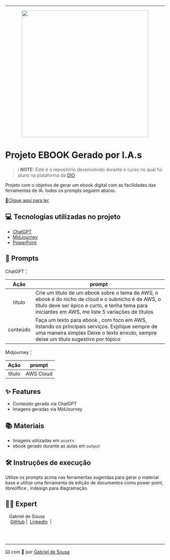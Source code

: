 -------


<p align="center">
<img 
    src="./assets/*.png"
    width="400"  
/>
</p>

# Projeto EBOOK Gerado por I.A.s


 > ℹ️ **NOTE:** Este é o repositório desenvolvido durante o curso no qual fui aluno na plataforma da [DIO](https://dio.me)

Projeto com o objetivo de gerar um ebook digital com as facilidades das ferramentas de IA. todos os prompts
seguem abaixo.

<a href="https://github.com/gabrielsousa/*" title="View PDF now"> 📕Clique aqui para ler</a>

## 💻 Tecnologias utilizadas no projeto

- [ChatGPT](https://chat.openai.com/) 
- [MidJourney](https://www.midjourney.com/app/)
- [PowerPoint](https://www.microsoft.com/en/microsoft-365/powerpoint)

## 🧠 Prompts


ChatGPT：

|   Ação   | prompt                                                                                                                                                                                                                                                                         |
| :------: | ------------------------------------------------------------------------------------------------------------------------------------------------------------------------------------------------------------------------------------------------------------------------------ |
|  título  | Crie um título de um ebook sobre o tema de AWS, o ebook é do nicho de cloud e o subnicho é de AWS, o título deve ser épico e curto, e tenha tema para iniciantes em AWS, me liste 5 variações de títulos                                                        |
| conteúdo | Faça um texto para ebook , com foco em AWS, listando os principais serviços. Explique sempre de uma maneira simples Deixe o texto enxuto, sempre deixe um título sugestivo por tópico |


Midjourney：

|  Ação  | prompt                                                                                 |
| :----: | -------------------------------------------------------------------------------------- |
| título | AWS Cloud |

## ✨ Features

- Conteúdo gerado via ChatGPT
- Imagens geradas via MidJourney

## 📚 Materiais

- Imagens utilizadas em `assets`
- ebook gerado durante as aulas em `output`

## 🛠️ Instruções de execução

Utilize os prompts acima nas ferramentas sugeridas para gerar o material base e utilize uma ferramenta de edição de documentos como power point, libreoffice , indesign para diagramação.

## 👨‍💻 Expert

<p>
    <p>&nbsp&nbsp&nbspGabriel de Sousa <br>
    &nbsp&nbsp&nbsp
    <a href="https://github.com/gabrielsousaborges">
    GitHub</a>&nbsp;|&nbsp;
    <a href="www.linkedin.com/in/
gabrielsousaborges">LinkedIn</a>
&nbsp;|&nbsp;
&nbsp;</p>
</p>
<br/><br/>
<p>

---

⌨️ com 💜 por [Gabriel de Sousa](https://github.com/gabrielsousaborges)
